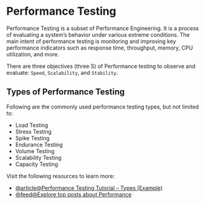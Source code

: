 # Performance Testing

Performance Testing is a subset of Performance Engineering. It is a process of evaluating a system’s behavior under various extreme conditions. The main intent of performance testing is monitoring and improving key performance indicators such as response time, throughput, memory, CPU utilization, and more.

There are three objectives (three S) of Performance testing to observe and evaluate: `Speed`, `Scalability`, and `Stability`.

## Types of Performance Testing

Following are the commonly used performance testing types, but not limited to:

- Load Testing
- Stress Testing
- Spike Testing
- Endurance Testing
- Volume Testing
- Scalability Testing
- Capacity Testing

Visit the following resources to learn more:

- [@article@Performance Testing Tutorial – Types (Example)](https://www.guru99.com/performance-testing.html)
- [@feed@Explore top posts about Performance](https://app.daily.dev/tags/performance?ref=roadmapsh)